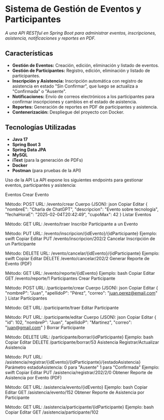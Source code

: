 # Sistema de Gestión de Eventos y Participantes
_A una API RESTful en Spring Boot para administrar eventos, inscripciones, asistencia, notificaciones y reportes en PDF._

## Características
- **Gestión de Eventos:** Creación, edición, eliminación y listado de eventos.
- **Gestión de Participantes:** Registro, edición, eliminación y listado de participantes.
- **Inscripción y Asistencia:** Inscripción automática con registro de asistencia en estado "Sin Confirmar", que luego se actualiza a "Confirmada" o "Ausente".
- **Notificaciones:** Envío de correos electrónicos a los participantes para confirmar inscripciones y cambios en el estado de asistencia.
- **Reportes:** Generación de reportes en PDF de participantes y asistencia.
- **Contenerización:** Despliegue del proyecto con Docker.

## Tecnologías Utilizadas
- **Java 17**  
- **Spring Boot 3**  
- **Spring Data JPA**  
- **MySQL**  
- **iText** (para la generación de PDFs)  
- **Docker**  
- **Postman** (para pruebas de la API)

Uso de la API
La API expone los siguientes endpoints para gestionar eventos, participantes y asistencia:

Eventos
Crear Evento

Método: POST
URL: /evento/crear
Cuerpo (JSON):
json
Copiar
Editar
{
  "nombreE": "Charla de ChatGPT",
  "descripcion": "Evento sobre tecnología",
  "fechaHoraE": "2025-02-04T20:42:49",
  "cupoMax": 42
}
Listar Eventos

Método: GET
URL: /evento/traer
Inscribir Participante a un Evento

Método: PUT
URL: /evento/inscripcion/{idEvento}/{idParticipante}
Ejemplo:
swift
Copiar
Editar
PUT /evento/inscripcion/202/2
Cancelar Inscripción de un Participante

Método: DELETE
URL: /evento/cancelar/{idEvento}/{idParticipante}
Ejemplo:
swift
Copiar
Editar
DELETE /evento/cancelar/202/2
Generar Reporte de Evento (PDF)

Método: GET
URL: /evento/reporte/{idEvento}
Ejemplo:
bash
Copiar
Editar
GET /evento/reporte/1
Participantes
Crear Participante

Método: POST
URL: /participante/crear
Cuerpo (JSON):
json
Copiar
Editar
{
  "nombreP": "Juan",
  "apellidoP": "Pérez",
  "correo": "juan.perez@email.com"
}
Listar Participantes

Método: GET
URL: /participante/traer
Editar Participante

Método: PUT
URL: /participante/editar
Cuerpo (JSON):
json
Copiar
Editar
{
  "id": 102,
  "nombreP": "Juan",
  "apellidoP": "Martinez",
  "correo": "juan@gmail.com"
}
Borrar Participante

Método: DELETE
URL: /participante/borrar/{idParticipante}
Ejemplo:
bash
Copiar
Editar
DELETE /participante/borrar/53
Asistencia
Registrar/Actualizar Asistencia

Método: PUT
URL: /asistencia/registrar/{idEvento}/{idParticipante}/{estadoAsistencia}
Parámetro estadoAsistencia:
0 para "Ausente"
1 para "Confirmada"
Ejemplo:
swift
Copiar
Editar
PUT /asistencia/registrar/202/2/0
Obtener Reporte de Asistencia por Evento (PDF)

Método: GET
URL: /asistencia/evento/{idEvento}
Ejemplo:
bash
Copiar
Editar
GET /asistencia/evento/152
Obtener Reporte de Asistencia por Participante

Método: GET
URL: /asistencia/participante/{idParticipante}
Ejemplo:
bash
Copiar
Editar
GET /asistencia/participante/102

